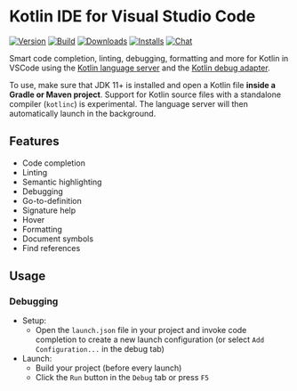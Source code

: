 # Kotlin IDE for Visual Studio Code

[![Version](https://raster.shields.io/visual-studio-marketplace/v/fwcd.kotlin)](https://marketplace.visualstudio.com/items?itemName=fwcd.kotlin)
[![Build](https://raster.shields.io/github/actions/workflow/status/fwcd/vscode-kotlin/build.yml?branch=main)](https://github.com/fwcd/vscode-kotlin/actions/workflows/build.yml)
[![Downloads](https://raster.shields.io/visual-studio-marketplace/d/fwcd.kotlin)](https://marketplace.visualstudio.com/items?itemName=fwcd.kotlin)
[![Installs](https://raster.shields.io/visual-studio-marketplace/i/fwcd.kotlin)](https://marketplace.visualstudio.com/items?itemName=fwcd.kotlin)
[![Chat](https://raster.shields.io/badge/chat-on%20discord-7289da)](https://discord.gg/cNtppzN)

Smart code completion, linting, debugging, formatting and more for Kotlin in VSCode using the [Kotlin language server](https://github.com/fwcd/kotlin-language-server) and the [Kotlin debug adapter](https://github.com/fwcd/kotlin-debug-adapter).

To use, make sure that JDK 11+ is installed and open a Kotlin file **inside a Gradle or Maven project**. Support for Kotlin source files with a standalone compiler (`kotlinc`) is experimental. The language server will then automatically launch in the background.

## Features
* Code completion
* Linting
* Semantic highlighting
* Debugging
* Go-to-definition
* Signature help
* Hover
* Formatting
* Document symbols
* Find references

## Usage

### Debugging
* Setup:
    * Open the `launch.json` file in your project and invoke code completion to create a new launch configuration (or select `Add Configuration...` in the debug tab)
* Launch:
    * Build your project (before every launch)
	* Click the `Run` button in the `Debug` tab or press `F5`
